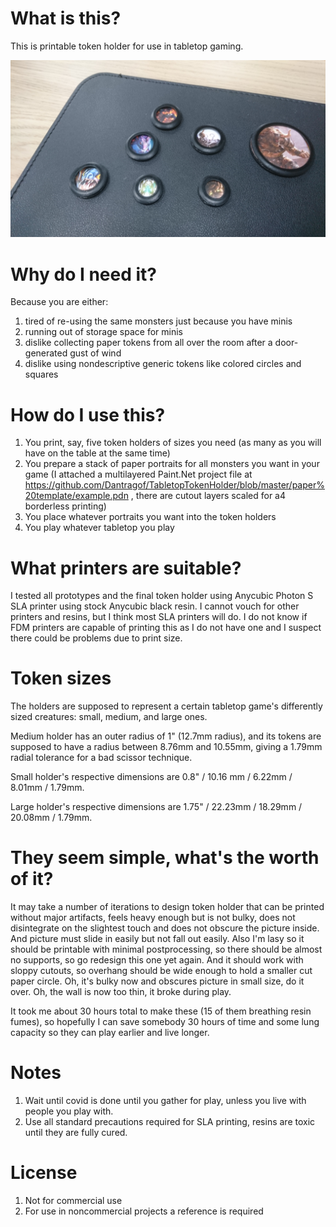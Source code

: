 # What is this?
This is printable token holder for use in tabletop gaming.

![a bunch of holders](https://raw.githubusercontent.com/Dantragof/TabletopTokenHolder/master/gallery/on%20the%20table.JPG)

# Why do I need it?
Because you are either:
1) tired of re-using the same monsters just because you have minis
2) running out of storage space for minis
3) dislike collecting paper tokens from all over the room after a door-generated gust of wind
4) dislike using nondescriptive generic tokens like colored circles and squares

# How do I use this?
1) You print, say, five token holders of sizes you need (as many as you will have on the table at the same time)
2) You prepare a stack of paper portraits for all monsters you want in your game (I attached a multilayered Paint.Net project file at https://github.com/Dantragof/TabletopTokenHolder/blob/master/paper%20template/example.pdn , there are cutout layers scaled for a4 borderless printing)
3) You place whatever portraits you want into the token holders
4) You play whatever tabletop you play

# What printers are suitable?
I tested all prototypes and the final token holder using Anycubic Photon S SLA printer using stock Anycubic black resin. I cannot vouch for other printers and resins, but I think most SLA printers will do. I do not know if FDM printers are capable of printing this as I do not have one and I suspect there could be problems due to print size.

# Token sizes
The holders are supposed to represent a certain tabletop game's differently sized creatures: small, medium, and large ones.

Medium holder has an outer radius of 1" (12.7mm radius), and its tokens are supposed to have a radius between 8.76mm and 10.55mm, giving a 1.79mm radial tolerance for a bad scissor technique.

Small holder's respective dimensions are 0.8" / 10.16 mm / 6.22mm / 8.01mm / 1.79mm.

Large holder's respective dimensions are 1.75" / 22.23mm / 18.29mm / 20.08mm / 1.79mm.

# They seem simple, what's the worth of it?
It may take a number of iterations to design token holder that can be printed without major artifacts, feels heavy enough but is not bulky, does not disintegrate on the slightest touch and does not obscure the picture inside. And picture must slide in easily but not fall out easily. Also I'm lasy so it should be printable with minimal postprocessing, so there should be almost no supports, so go redesign this one yet again. And it should work with sloppy cutouts, so overhang should be wide enough to hold a smaller cut paper circle. Oh, it's bulky now and obscures picture in small size, do it over. Oh, the wall is now too thin, it broke during play.

It took me about 30 hours total to make these (15 of them breathing resin fumes), so hopefully I can save somebody 30 hours of time and some lung capacity so they can play earlier and live longer.

# Notes
1) Wait until covid is done until you gather for play, unless you live with people you play with.
2) Use all standard precautions required for SLA printing, resins are toxic until they are fully cured.

# License
1) Not for commercial use
2) For use in noncommercial projects a reference is required
